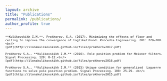 ```yaml
---
layout: archive
title: "Publications"
permalink: /publications/
author_profile: true
---
```

<span style = "font-size: 80%;">

    **Kulikovskikh I.M.**, Prokhorov, S.A. (2017). Minimizing the effects of floor and ceiling to improve the convergence of loglikelihood. Procedia Engineering. 201: 779–788.<br/>
    [pdf](http://ilonakulikovskikh.github.io/files/prokhorov2017.pdf)

    Prokhorov S.A., **Kulikovskikh I.M.** (2016). Pole position problem for Meixner filters. Signal Processing. 120: 8-12.<br/>
    [pdf](http://ilonakulikovskikh.github.io/files/prokhorov2016.pdf)

    Prokhorov S.A., **Kulikovskikh I.M.** (2015) Unique condition for generalized  Laguerre functions to solve pole position problem. Signal Processing. 108: 25-29. <br/>
    [pdf](http://ilonakulikovskikh.github.io/files/prokhorov2015.pdf)

</span>
